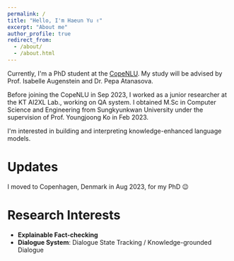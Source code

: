 ```yaml
---
permalink: /
title: "Hello, I'm Haeun Yu ✌️"
excerpt: "About me"
author_profile: true
redirect_from: 
  - /about/
  - /about.html
---
```


Currently, I'm a PhD student at the [CopeNLU](https://www.copenlu.com/). My study will be advised by Prof. Isabelle Augenstein and Dr. Pepa Atanasova.

Before joining the CopeNLU in Sep 2023, I worked as a junior researcher at the KT AI2XL Lab., working on QA system. I obtained M.Sc in Computer Science and Engineering from Sungkyunkwan University under the supervision of Prof. Youngjoong Ko in Feb 2023.

I'm interested in building and interpreting knowledge-enhanced language models.


Updates
=====
I moved to Copenhagen, Denmark in Aug 2023, for my PhD 😉


Research Interests
======
- **Explainable Fact-checking**
- **Dialogue System**: Dialogue State Tracking / Knowledge-grounded Dialogue
